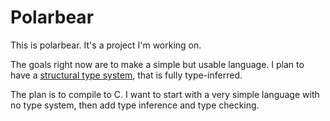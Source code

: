 
# Polarbear

This is polarbear. It's a project I'm working on.

The goals right now are to make a simple but usable language. I plan to have a [structural type system](http://en.wikipedia.org/wiki/Structural_type_system), that is fully type-inferred.

The plan is to compile to C. I want to start with a very simple language with no type system, then add type inference and type checking.
